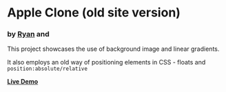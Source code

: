 <h1>Apple Clone (old site version)</h1>

<h3>by <a href="https://github.com/rvvergara">Ryan</a> and <a href="https://github.com/dipto0321"></a></h3>

<p>This project showcases the use of background image and linear gradients.</p>

<p>It also employs an old way of positioning elements in CSS - floats and <code>position:absolute/relative</code></p>

<strong><a href="https://rawgit.com/rvvergara/old-apple-site-clone/dev-version/index.html">Live Demo</a></strong>
